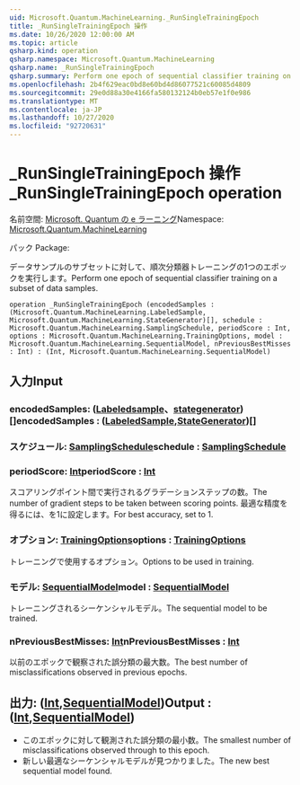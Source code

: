 ```yaml
---
uid: Microsoft.Quantum.MachineLearning._RunSingleTrainingEpoch
title: _RunSingleTrainingEpoch 操作
ms.date: 10/26/2020 12:00:00 AM
ms.topic: article
qsharp.kind: operation
qsharp.namespace: Microsoft.Quantum.MachineLearning
qsharp.name: _RunSingleTrainingEpoch
qsharp.summary: Perform one epoch of sequential classifier training on a subset of data samples.
ms.openlocfilehash: 2b4f629eac0bd8e60bd4d86077521c60085d4809
ms.sourcegitcommit: 29e0d88a30e4166fa580132124b0eb57e1f0e986
ms.translationtype: MT
ms.contentlocale: ja-JP
ms.lasthandoff: 10/27/2020
ms.locfileid: "92720631"
---
```

# <a name="_runsingletrainingepoch-operation"></a><span data-ttu-id="964db-102">_RunSingleTrainingEpoch 操作</span><span class="sxs-lookup"><span data-stu-id="964db-102">_RunSingleTrainingEpoch operation</span></span>

<span data-ttu-id="964db-103">名前空間: [Microsoft. Quantum の e ラーニング](xref:Microsoft.Quantum.MachineLearning)</span><span class="sxs-lookup"><span data-stu-id="964db-103">Namespace: [Microsoft.Quantum.MachineLearning](xref:Microsoft.Quantum.MachineLearning)</span></span>

<span data-ttu-id="964db-104">パック [](https://nuget.org/packages/)</span><span class="sxs-lookup"><span data-stu-id="964db-104">Package: [](https://nuget.org/packages/)</span></span>


<span data-ttu-id="964db-105">データサンプルのサブセットに対して、順次分類器トレーニングの1つのエポックを実行します。</span><span class="sxs-lookup"><span data-stu-id="964db-105">Perform one epoch of sequential classifier training on a subset of data samples.</span></span>

```qsharp
operation _RunSingleTrainingEpoch (encodedSamples : (Microsoft.Quantum.MachineLearning.LabeledSample, Microsoft.Quantum.MachineLearning.StateGenerator)[], schedule : Microsoft.Quantum.MachineLearning.SamplingSchedule, periodScore : Int, options : Microsoft.Quantum.MachineLearning.TrainingOptions, model : Microsoft.Quantum.MachineLearning.SequentialModel, nPreviousBestMisses : Int) : (Int, Microsoft.Quantum.MachineLearning.SequentialModel)
```


## <a name="input"></a><span data-ttu-id="964db-106">入力</span><span class="sxs-lookup"><span data-stu-id="964db-106">Input</span></span>

### <a name="encodedsamples--labeledsamplestategenerator"></a><span data-ttu-id="964db-107">encodedSamples: ([Labeledsample](xref:Microsoft.Quantum.MachineLearning.LabeledSample)、[stategenerator](xref:Microsoft.Quantum.MachineLearning.StateGenerator)) []</span><span class="sxs-lookup"><span data-stu-id="964db-107">encodedSamples : ([LabeledSample](xref:Microsoft.Quantum.MachineLearning.LabeledSample),[StateGenerator](xref:Microsoft.Quantum.MachineLearning.StateGenerator))[]</span></span>




### <a name="schedule--samplingschedule"></a><span data-ttu-id="964db-108">スケジュール: [SamplingSchedule](xref:Microsoft.Quantum.MachineLearning.SamplingSchedule)</span><span class="sxs-lookup"><span data-stu-id="964db-108">schedule : [SamplingSchedule](xref:Microsoft.Quantum.MachineLearning.SamplingSchedule)</span></span>




### <a name="periodscore--int"></a><span data-ttu-id="964db-109">periodScore: [Int](xref:microsoft.quantum.lang-ref.int)</span><span class="sxs-lookup"><span data-stu-id="964db-109">periodScore : [Int](xref:microsoft.quantum.lang-ref.int)</span></span>

<span data-ttu-id="964db-110">スコアリングポイント間で実行されるグラデーションステップの数。</span><span class="sxs-lookup"><span data-stu-id="964db-110">The number of gradient steps to be taken between scoring points.</span></span>
<span data-ttu-id="964db-111">最適な精度を得るには、を1に設定します。</span><span class="sxs-lookup"><span data-stu-id="964db-111">For best accuracy, set to 1.</span></span>


### <a name="options--trainingoptions"></a><span data-ttu-id="964db-112">オプション: [TrainingOptions](xref:Microsoft.Quantum.MachineLearning.TrainingOptions)</span><span class="sxs-lookup"><span data-stu-id="964db-112">options : [TrainingOptions](xref:Microsoft.Quantum.MachineLearning.TrainingOptions)</span></span>

<span data-ttu-id="964db-113">トレーニングで使用するオプション。</span><span class="sxs-lookup"><span data-stu-id="964db-113">Options to be used in training.</span></span>


### <a name="model--sequentialmodel"></a><span data-ttu-id="964db-114">モデル: [SequentialModel](xref:Microsoft.Quantum.MachineLearning.SequentialModel)</span><span class="sxs-lookup"><span data-stu-id="964db-114">model : [SequentialModel](xref:Microsoft.Quantum.MachineLearning.SequentialModel)</span></span>

<span data-ttu-id="964db-115">トレーニングされるシーケンシャルモデル。</span><span class="sxs-lookup"><span data-stu-id="964db-115">The sequential model to be trained.</span></span>


### <a name="npreviousbestmisses--int"></a><span data-ttu-id="964db-116">nPreviousBestMisses: [Int](xref:microsoft.quantum.lang-ref.int)</span><span class="sxs-lookup"><span data-stu-id="964db-116">nPreviousBestMisses : [Int](xref:microsoft.quantum.lang-ref.int)</span></span>

<span data-ttu-id="964db-117">以前のエポックで観察された誤分類の最大数。</span><span class="sxs-lookup"><span data-stu-id="964db-117">The best number of misclassifications observed in previous epochs.</span></span>



## <a name="output--intsequentialmodel"></a><span data-ttu-id="964db-118">出力: ([Int](xref:microsoft.quantum.lang-ref.int),[SequentialModel](xref:Microsoft.Quantum.MachineLearning.SequentialModel))</span><span class="sxs-lookup"><span data-stu-id="964db-118">Output : ([Int](xref:microsoft.quantum.lang-ref.int),[SequentialModel](xref:Microsoft.Quantum.MachineLearning.SequentialModel))</span></span>

- <span data-ttu-id="964db-119">このエポックに対して観測された誤分類の最小数。</span><span class="sxs-lookup"><span data-stu-id="964db-119">The smallest number of misclassifications observed through to this epoch.</span></span>
- <span data-ttu-id="964db-120">新しい最適なシーケンシャルモデルが見つかりました。</span><span class="sxs-lookup"><span data-stu-id="964db-120">The new best sequential model found.</span></span>